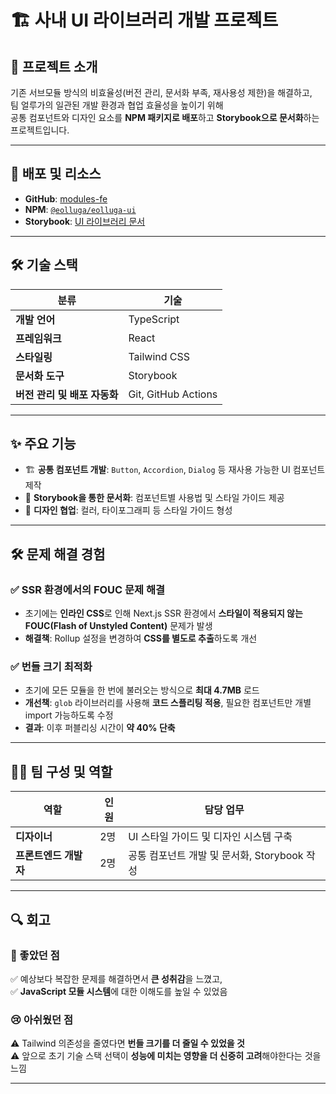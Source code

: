 # 🏗 사내 UI 라이브러리 개발 프로젝트

## 📌 프로젝트 소개  
기존 서브모듈 방식의 비효율성(버전 관리, 문서화 부족, 재사용성 제한)을 해결하고,  
팀 얼루가의 일관된 개발 환경과 협업 효율성을 높이기 위해  
공통 컴포넌트와 디자인 요소를 **NPM 패키지로 배포**하고 **Storybook으로 문서화**하는 프로젝트입니다.

---

## 🚀 배포 및 리소스  
- **GitHub**: [modules-fe](https://github.com/the-kingdoms/modules-fe)  
- **NPM**: [`@eolluga/eolluga-ui`](https://www.npmjs.com/package/@eolluga/eolluga-ui)  
- **Storybook**: [UI 라이브러리 문서](https://ui.eolluga.com/)  

---

## 🛠 기술 스택  
| 분류        | 기술  |
|------------|--------------------------------|
| **개발 언어**  | TypeScript |
| **프레임워크** | React |
| **스타일링** | Tailwind CSS |
| **문서화 도구** | Storybook |
| **버전 관리 및 배포 자동화** | Git, GitHub Actions |

---

## ✨ 주요 기능  
- 🏗 **공통 컴포넌트 개발**: `Button`, `Accordion`, `Dialog` 등 재사용 가능한 UI 컴포넌트 제작  
- 📖 **Storybook을 통한 문서화**: 컴포넌트별 사용법 및 스타일 가이드 제공  
- 🎨 **디자인 협업**: 컬러, 타이포그래피 등 스타일 가이드 형성  

---

## 🛠 문제 해결 경험  
### ✅ SSR 환경에서의 FOUC 문제 해결  
- 초기에는 **인라인 CSS**로 인해 Next.js SSR 환경에서 **스타일이 적용되지 않는 FOUC(Flash of Unstyled Content)** 문제가 발생  
- **해결책**: Rollup 설정을 변경하여 **CSS를 별도로 추출**하도록 개선  

### ✅ 번들 크기 최적화  
- 초기에 모든 모듈을 한 번에 불러오는 방식으로 **최대 4.7MB** 로드
- **개선책**: `glob` 라이브러리를 사용해 **코드 스플리팅 적용**, 필요한 컴포넌트만 개별 import 가능하도록 수정  
- **결과**: 이후 퍼블리싱 시간이 **약 40% 단축**

---

## 👨‍💻 팀 구성 및 역할  
| 역할 | 인원 | 담당 업무 |
|------|----|--------------------------------|
| **디자이너** | 2명 | UI 스타일 가이드 및 디자인 시스템 구축 |
| **프론트엔드 개발자** | 2명 | 공통 컴포넌트 개발 및 문서화, Storybook 작성 |

---

## 🔍 회고  
### 🌟 좋았던 점  
✅ 예상보다 복잡한 문제를 해결하면서 **큰 성취감**을 느꼈고,  
✅ **JavaScript 모듈 시스템**에 대한 이해도를 높일 수 있었음  

### 😢 아쉬웠던 점  
⚠️ Tailwind 의존성을 줄였다면 **번들 크기를 더 줄일 수 있었을 것**  
⚠️ 앞으로 초기 기술 스택 선택이 **성능에 미치는 영향을 더 신중히 고려**해야한다는 것을 느낌 

---

